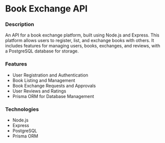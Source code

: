 # Book Exchange API

### Description
An API for a book exchange platform, built using Node.js and Express. This platform allows users to register, list, and exchange books with others. It includes features for managing users, books, exchanges, and reviews, with a PostgreSQL database for storage.

### Features
- User Registration and Authentication
- Book Listing and Management
- Book Exchange Requests and Approvals
- User Reviews and Ratings
- Prisma ORM for Database Management

### Technologies
- Node.js
- Express
- PostgreSQL
- Prisma ORM
